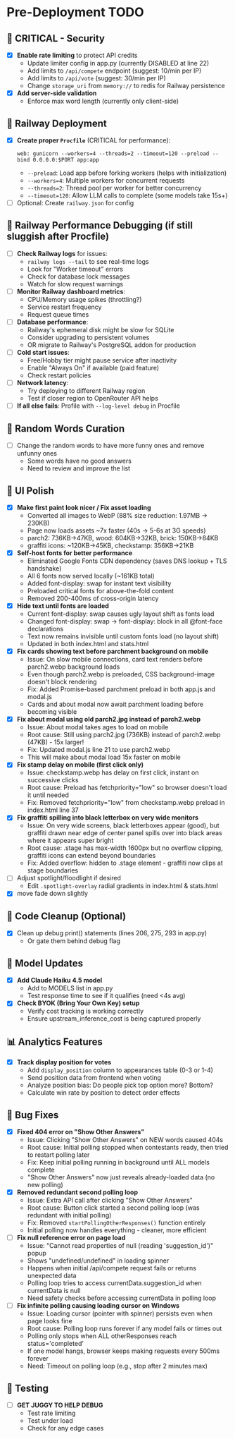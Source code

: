 # Pre-Deployment TODO

## 🚨 CRITICAL - Security
- [x] **Enable rate limiting** to protect API credits
  - Update limiter config in app.py (currently DISABLED at line 22)
  - Add limits to `/api/compete` endpoint (suggest: 10/min per IP)
  - Add limits to `/api/vote` (suggest: 30/min per IP)
  - Change `storage_uri` from `memory://` to redis for Railway persistence
- [x] **Add server-side validation**
  - Enforce max word length (currently only client-side)

## 🚀 Railway Deployment
- [x] **Create proper `Procfile`** (CRITICAL for performance):
  ```
  web: gunicorn --workers=4 --threads=2 --timeout=120 --preload --bind 0.0.0.0:$PORT app:app
  ```
  - `--preload`: Load app before forking workers (helps with initialization)
  - `--workers=4`: Multiple workers for concurrent requests
  - `--threads=2`: Thread pool per worker for better concurrency
  - `--timeout=120`: Allow LLM calls to complete (some models take 15s+)
- [ ] Optional: Create `railway.json` for config

## 🐌 Railway Performance Debugging (if still sluggish after Procfile)
- [ ] **Check Railway logs** for issues:
  - `railway logs --tail` to see real-time logs
  - Look for "Worker timeout" errors
  - Check for database lock messages
  - Watch for slow request warnings
- [ ] **Monitor Railway dashboard metrics**:
  - CPU/Memory usage spikes (throttling?)
  - Service restart frequency
  - Request queue times
- [ ] **Database performance**:
  - Railway's ephemeral disk might be slow for SQLite
  - Consider upgrading to persistent volumes
  - OR migrate to Railway's PostgreSQL addon for production
- [ ] **Cold start issues**:
  - Free/Hobby tier might pause service after inactivity
  - Enable "Always On" if available (paid feature)
  - Check restart policies
- [ ] **Network latency**:
  - Try deploying to different Railway region
  - Test if closer region to OpenRouter API helps
- [ ] **If all else fails**: Profile with `--log-level debug` in Procfile

## 💾 Random Words Curation
- [ ] Change the random words to have more funny ones and remove unfunny ones
  - Some words have no good answers
  - Need to review and improve the list

## 🎨 UI Polish
- [x] **Make first paint look nicer / Fix asset loading**
  - Converted all images to WebP (88% size reduction: 1.97MB → 230KB)
  - Page now loads assets ~7x faster (40s → 5-6s at 3G speeds)
  - parch2: 736KB→47KB, wood: 604KB→32KB, brick: 150KB→84KB
  - graffiti icons: ~120KB→45KB, checkstamp: 356KB→21KB
- [x] **Self-host fonts for better performance**
  - Eliminated Google Fonts CDN dependency (saves DNS lookup + TLS handshake)
  - All 6 fonts now served locally (~161KB total)
  - Added font-display: swap for instant text visibility
  - Preloaded critical fonts for above-the-fold content
  - Removed 200-400ms of cross-origin latency
- [x] **Hide text until fonts are loaded**
  - Current font-display: swap causes ugly layout shift as fonts load
  - Changed font-display: swap → font-display: block in all @font-face declarations
  - Text now remains invisible until custom fonts load (no layout shift)
  - Updated in both index.html and stats.html
- [x] **Fix cards showing text before parchment background on mobile**
  - Issue: On slow mobile connections, card text renders before parch2.webp background loads
  - Even though parch2.webp is preloaded, CSS background-image doesn't block rendering
  - Fix: Added Promise-based parchment preload in both app.js and modal.js
  - Cards and about modal now await parchment loading before becoming visible
- [x] **Fix about modal using old parch2.jpg instead of parch2.webp**
  - Issue: About modal takes ages to load on mobile
  - Root cause: Still using parch2.jpg (736KB) instead of parch2.webp (47KB) - 15x larger!
  - Fix: Updated modal.js line 21 to use parch2.webp
  - This will make about modal load 15x faster on mobile
- [x] **Fix stamp delay on mobile (first click only)**
  - Issue: checkstamp.webp has delay on first click, instant on successive clicks
  - Root cause: Preload has fetchpriority="low" so browser doesn't load it until needed
  - Fix: Removed fetchpriority="low" from checkstamp.webp preload in index.html line 37
- [x] **Fix graffiti spilling into black letterbox on very wide monitors**
  - Issue: On very wide screens, black letterboxes appear (good), but graffiti drawn near edge of center panel spills over into black areas where it appears super bright
  - Root cause: .stage has max-width 1600px but no overflow clipping, graffiti icons can extend beyond boundaries
  - Fix: Added overflow: hidden to .stage element - graffiti now clips at stage boundaries
- [ ] Adjust spotlight/floodlight if desired
  - Edit `.spotlight-overlay` radial gradients in index.html & stats.html
- [x] move fade down slightly

## 🧹 Code Cleanup (Optional)
- [x] Clean up debug print() statements (lines 206, 275, 293 in app.py)
  - Or gate them behind debug flag

## 🤖 Model Updates
- [x] **Add Claude Haiku 4.5 model**
  - Add to MODELS list in app.py
  - Test response time to see if it qualifies (need <4s avg)
- [x] **Check BYOK (Bring Your Own Key) setup**
  - Verify cost tracking is working correctly
  - Ensure upstream_inference_cost is being captured properly

## 📊 Analytics Features
- [x] **Track display position for votes**
  - Add `display_position` column to appearances table (0-3 or 1-4)
  - Send position data from frontend when voting
  - Analyze position bias: Do people pick top option more? Bottom?
  - Calculate win rate by position to detect order effects

## 🐛 Bug Fixes
- [x] **Fixed 404 error on "Show Other Answers"**
  - Issue: Clicking "Show Other Answers" on NEW words caused 404s
  - Root cause: Initial polling stopped when contestants ready, then tried to restart polling later
  - Fix: Keep initial polling running in background until ALL models complete
  - "Show Other Answers" now just reveals already-loaded data (no new polling)
- [x] **Removed redundant second polling loop**
  - Issue: Extra API call after clicking "Show Other Answers"
  - Root cause: Button click started a second polling loop (was redundant with initial polling)
  - Fix: Removed `startPollingOtherResponses()` function entirely
  - Initial polling now handles everything - cleaner, more efficient
- [ ] **Fix null reference error on page load**
  - Issue: "Cannot read properties of null (reading 'suggestion_id')" popup
  - Shows "undefined/undefined" in loading spinner
  - Happens when initial /api/compete request fails or returns unexpected data
  - Polling loop tries to access currentData.suggestion_id when currentData is null
  - Need safety checks before accessing currentData in polling loop
- [ ] **Fix infinite polling causing loading cursor on Windows**
  - Issue: Loading cursor (pointer with spinner) persists even when page looks fine
  - Root cause: Polling loop runs forever if any model fails or times out
  - Polling only stops when ALL otherResponses reach status='completed'
  - If one model hangs, browser keeps making requests every 500ms forever
  - Need: Timeout on polling loop (e.g., stop after 2 minutes max)

## 🐛 Testing
- [ ] **GET JUGGY TO HELP DEBUG**
  - Test rate limiting
  - Test under load
  - Check for any edge cases
